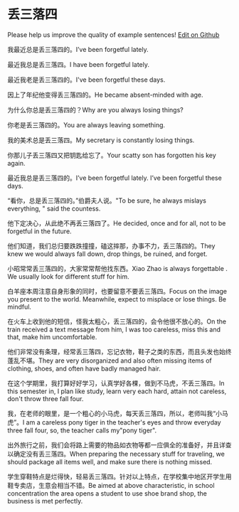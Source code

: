 # 丢三落四

Please help us improve the quality of example sentences! [Edit on Github](https://github.com/jiyushe/jiyu-example-sentence-source/blob/main/chinese/diusanlasi.md)

<p><span class="chinese">我最近总是丢三落四的。</span><span class="english">I’ve been forgetful lately.</span></p>

<p><span class="chinese">最近我总是丢三落四。</span><span class="english">I have been forgetful lately.</span></p>

<p><span class="chinese">最近我老是丢三落四的。</span><span class="english">I've been forgetful these days.</span></p>

<p><span class="chinese">因上了年纪他变得丢三落四的。</span><span class="english">He became absent-minded with age.</span></p>

<p><span class="chinese">为什么你总是丢三落四的？</span><span class="english">Why are you always losing things?</span></p>

<p><span class="chinese">你老是丢三落四的。</span><span class="english">You are always leaving something.</span></p>

<p><span class="chinese">我的美术总是丢三落四。</span><span class="english">My secretary is constantly losing things.</span></p>

<p><span class="chinese">你那儿子丢三落四又把钥匙给忘了。</span><span class="english">Your scatty son has forgotten his key again.</span></p>

<p><span class="chinese">最近我总是丢三落四的。</span><span class="english">I’ve been forgetful lately. I’ve been forgetful these days.</span></p>

<p><span class="chinese">“看你，总是丢三落四的。”伯爵夫人说。</span><span class="english">"To be sure, he always mislays everything, " said the countess.</span></p>

<p><span class="chinese">他下定决心，从此绝不再丢三落四了。</span><span class="english">He decided, once and for all, not to be forgetful in the future.</span></p>

<p><span class="chinese">他们知道，我们总归要跌跌撞撞，磕这摔那，办事不力，丢三落四的。</span><span class="english">They knew we would always fall down, drop things, be ruined, and forget.</span></p>

<p><span class="chinese">小昭常常丢三落四的，大家常常帮他找东西。</span><span class="english">Xiao Zhao is always forgettable . We usually look for different stuff for him.</span></p>

<p><span class="chinese">白羊座本周注意自身形象的同时，也要留意不要丢三落四。</span><span class="english">Focus on the image you present to the world. Meanwhile, expect to misplace or lose things. Be mindful.</span></p>

<p><span class="chinese">在火车上收到他的短信，怪我太粗心，丢三落四的，会令他很不放心的。</span><span class="english">On the train received a text message from him, I was too careless, miss this and that, make him uncomfortable.</span></p>

<p><span class="chinese">他们非常没有条理，经常丢三落四，忘记衣物，鞋子之类的东西，而且头发也始终蓬乱不堪。</span><span class="english">They are very disorganized and also often missing items of clothing, shoes, and often have badly managed hair.</span></p>

<p><span class="chinese">在这个学期里，我打算好好学习，认真学好各棵，做到不马虎，不丢三落四。</span><span class="english">In this semester in, I plan like study, learn very each hard, attain not careless, don't throw three fall four.</span></p>

<p><span class="chinese">我，在老师的眼里，是一个粗心的小马虎，每天丢三落四，所以，老师叫我“小马虎”。</span><span class="english">I am a careless pony tiger in the teacher's eyes and throw everyday three fall four, so, the teacher calls my"pony tiger".</span></p>

<p><span class="chinese">出外旅行之前，我们会将路上需要的物品如衣物等都一应俱全的准备好，并且详查以确定没有丢三落四。</span><span class="english">When preparing the necessary stuff for traveling, we should package all items well, and make sure there is nothing missed.</span></p>

<p><span class="chinese">学生穿鞋特点是烂得快，轻易丢三落四。针对以上特点，在学校集中地区开学生用鞋专卖店，生意会相当不错。</span><span class="english">Be aimed at above characteristic, in school concentration the area opens a student to use shoe brand shop, the business is met perfectly.</span></p>

